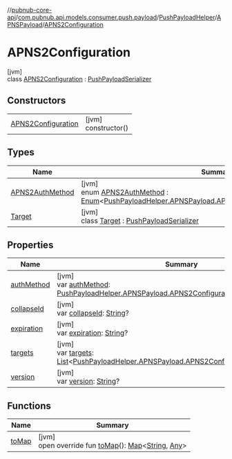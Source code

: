 //[pubnub-core-api](../../../../../index.md)/[com.pubnub.api.models.consumer.push.payload](../../../index.md)/[PushPayloadHelper](../../index.md)/[APNSPayload](../index.md)/[APNS2Configuration](index.md)

# APNS2Configuration

[jvm]\
class [APNS2Configuration](index.md) : [PushPayloadSerializer](../../../-push-payload-serializer/index.md)

## Constructors

| | |
|---|---|
| [APNS2Configuration](-a-p-n-s2-configuration.md) | [jvm]<br>constructor() |

## Types

| Name | Summary |
|---|---|
| [APNS2AuthMethod](-a-p-n-s2-auth-method/index.md) | [jvm]<br>enum [APNS2AuthMethod](-a-p-n-s2-auth-method/index.md) : [Enum](https://kotlinlang.org/api/latest/jvm/stdlib/kotlin/-enum/index.html)&lt;[PushPayloadHelper.APNSPayload.APNS2Configuration.APNS2AuthMethod](-a-p-n-s2-auth-method/index.md)&gt; |
| [Target](-target/index.md) | [jvm]<br>class [Target](-target/index.md) : [PushPayloadSerializer](../../../-push-payload-serializer/index.md) |

## Properties

| Name | Summary |
|---|---|
| [authMethod](auth-method.md) | [jvm]<br>var [authMethod](auth-method.md): [PushPayloadHelper.APNSPayload.APNS2Configuration.APNS2AuthMethod](-a-p-n-s2-auth-method/index.md)? |
| [collapseId](collapse-id.md) | [jvm]<br>var [collapseId](collapse-id.md): [String](https://kotlinlang.org/api/latest/jvm/stdlib/kotlin/-string/index.html)? |
| [expiration](expiration.md) | [jvm]<br>var [expiration](expiration.md): [String](https://kotlinlang.org/api/latest/jvm/stdlib/kotlin/-string/index.html)? |
| [targets](targets.md) | [jvm]<br>var [targets](targets.md): [List](https://kotlinlang.org/api/latest/jvm/stdlib/kotlin.collections/-list/index.html)&lt;[PushPayloadHelper.APNSPayload.APNS2Configuration.Target](-target/index.md)&gt;? |
| [version](version.md) | [jvm]<br>var [version](version.md): [String](https://kotlinlang.org/api/latest/jvm/stdlib/kotlin/-string/index.html)? |

## Functions

| Name | Summary |
|---|---|
| [toMap](to-map.md) | [jvm]<br>open override fun [toMap](to-map.md)(): [Map](https://kotlinlang.org/api/latest/jvm/stdlib/kotlin.collections/-map/index.html)&lt;[String](https://kotlinlang.org/api/latest/jvm/stdlib/kotlin/-string/index.html), [Any](https://kotlinlang.org/api/latest/jvm/stdlib/kotlin/-any/index.html)&gt; |
